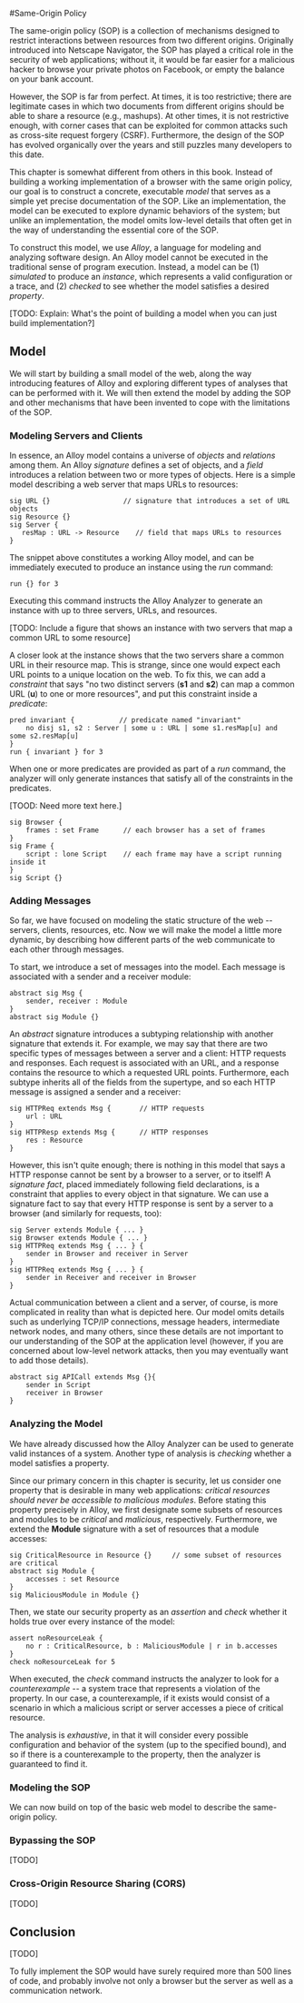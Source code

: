 #Same-Origin Policy 

The same-origin policy (SOP) is a collection of mechanisms designed to restrict interactions between resources from two different origins. Originally introduced into Netscape Navigator, the SOP has played a critical role in the security of web applications; without it, it would be far easier for a malicious hacker to browse your private photos on Facebook, or empty the balance on your bank account.

However, the SOP is far from perfect. At times, it is too restrictive; there are legitimate cases in which two documents from different origins should be able to share a resource (e.g., mashups). At other times, it is not restrictive enough, with corner cases that can be exploited for common attacks such as cross-site request forgery (CSRF). Furthermore, the design of the SOP has evolved organically over the years and still puzzles many developers to this date.

This chapter is somewhat different from others in this book. Instead of building a working implementation of a browser with the same origin policy, our goal is to construct a concrete, executable _model_ that serves as a simple yet precise documentation of the SOP. Like an implementation, the model can be executed to explore dynamic behaviors of the system; but unlike an implementation, the model omits low-level details that often get in the way of understanding the essential core of the SOP. 

To construct this model, we use _Alloy_, a language for modeling and analyzing software design. An Alloy model cannot be executed in the traditional sense of program execution. Instead, a model can be (1) _simulated_ to produce an _instance_, which represents a valid configuration or a trace, and (2) _checked_ to see whether the model satisfies a desired _property_.

[TODO: Explain: What's the point of building a model when you can just build implementation?]

## Model

We will start by building a small model of the web, along the way introducing features of Alloy and exploring different types of analyses that can be performed with it. We will then extend the model by adding the SOP and other mechanisms that have been invented to cope with the limitations of the SOP.

### Modeling Servers and Clients
In essence, an Alloy model contains a universe of _objects_ and _relations_ among them. An Alloy _signature_ defines a set of objects, and a _field_ introduces a relation between two or more types of objects. Here is a simple model describing a web server that maps URLs to resources:
```
sig URL {}                  // signature that introduces a set of URL objects
sig Resource {}
sig Server {
   resMap : URL -> Resource    // field that maps URLs to resources 
}
```
The snippet above constitutes a working Alloy model, and can be immediately executed to produce an instance using the _run_ command:
```
run {} for 3 
```
Executing this command instructs the Alloy Analyzer to generate an instance with up to three servers, URLs, and resources.

[TODO: Include a figure that shows an instance with two servers that map a common URL to some resource]

A closer look at the instance shows that the two servers share a common URL in their resource map. This is strange, since one would expect each URL points to a unique location on the web. To fix this, we can add a _constraint_ that says "no two distinct servers (**s1** and **s2**) can map a common URL (**u**) to one or more resources", and put this constraint inside a _predicate_:
```
pred invariant {           // predicate named "invariant"
    no disj s1, s2 : Server | some u : URL | some s1.resMap[u] and some s2.resMap[u] 
}
run { invariant } for 3
```
When one or more predicates are provided as part of a _run_ command, the analyzer will only generate instances that satisfy all of the constraints in the predicates.

[TOOD: Need more text here.]
```
sig Browser {
    frames : set Frame      // each browser has a set of frames
}
sig Frame {
    script : lone Script    // each frame may have a script running inside it
}
sig Script {}
```
### Adding Messages

So far, we have focused on modeling the static structure of the web -- servers, clients, resources, etc. Now we will make the model a little more dynamic, by describing how different parts of the web communicate to each other through messages.

To start, we introduce a set of messages into the model. Each message is associated with a sender and a receiver module: 
```
abstract sig Msg {
    sender, receiver : Module
}
abstract sig Module {}
```
An _abstract_ signature introduces a subtyping relationship with another signature that extends it. For example, we may say that there are two specific types of messages between a server and a client: HTTP requests and responses. Each request is associated with an URL, and a response contains the resource to which a requested URL points. Furthermore, each subtype inherits all of the fields from the supertype, and so each HTTP message is assigned a sender and a receiver:
```
sig HTTPReq extends Msg {       // HTTP requests
    url : URL
}
sig HTTPResp extends Msg {      // HTTP responses
    res : Resource
}
```
However, this isn't quite enough; there is nothing in this model that says a HTTP response cannot be sent by a browser to a server, or to itself! A _signature fact_, placed immediately following field declarations, is a constraint that applies to every object in that signature. We can use a signature fact to say that every HTTP response is sent by a server to a browser (and similarly for requests, too):
```
sig Server extends Module { ... }
sig Browser extends Module { ... }
sig HTTPReq extends Msg { ... } {
    sender in Browser and receiver in Server
}
sig HTTPReq extends Msg { ... } {
    sender in Receiver and receiver in Browser
}
```
Actual communication between a client and a server, of course, is more complicated in reality than what is depicted here. Our model omits details such as underlying TCP/IP connections, message headers, intermediate network nodes, and many others, since these details are not important to our understanding of the SOP at the application level (however, if you are concerned about low-level network attacks, then you may eventually want to add those details). 
```
abstract sig APICall extends Msg {}{
    sender in Script
    receiver in Browser
}
```

### Analyzing the Model

We have already discussed how the Alloy Analyzer can be used to generate valid instances of a system. Another type of analysis is _checking_ whether a model satisfies a property. 

Since our primary concern in this chapter is security, let us consider one property that is desirable in many web applications: _critical resources should never be accessible to malicious modules_. Before stating this property precisely in Alloy, we first designate some subsets of resources and modules to be _critical_ and _malicious_, respectively. Furthermore, we extend the  **Module** signature with a set of resources that a module accesses: 
```
sig CriticalResource in Resource {}     // some subset of resources are critical
abstract sig Module {
    accesses : set Resource
}
sig MaliciousModule in Module {}
```
Then, we state our security property as an _assertion_ and _check_ whether it holds true over every instance of the model:
```
assert noResourceLeak {
    no r : CriticalResource, b : MaliciousModule | r in b.accesses 
}
check noResourceLeak for 5
```
When executed, the _check_ command instructs the analyzer to look for a _counterexample_ -- a system trace that represents a violation of the property. In our case, a counterexample, if it exists would consist of a scenario in which a malicious script or server accesses a piece of critical resource.

The analysis is _exhaustive_, in that it will consider every possible configuration and behavior of the system (up to the specified bound), and so if there is a counterexample to the property, then the analyzer is guaranteed to find it.

### Modeling the SOP

We can now build on top of the basic web model to describe the same-origin policy.

### Bypassing the SOP

[TODO]

### Cross-Origin Resource Sharing (CORS)

[TODO]

## Conclusion

[TODO]

To fully implement the SOP would have surely required more than 500 lines of code, and probably involve not only a browser but the server as well as a communication network.
